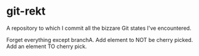 # git-rekt
A repository to which I commit all the bizzare Git states I've encountered.

Forget everything except branchA.
Add element to NOT be cherry picked.
Add an element TO cherry pick.
